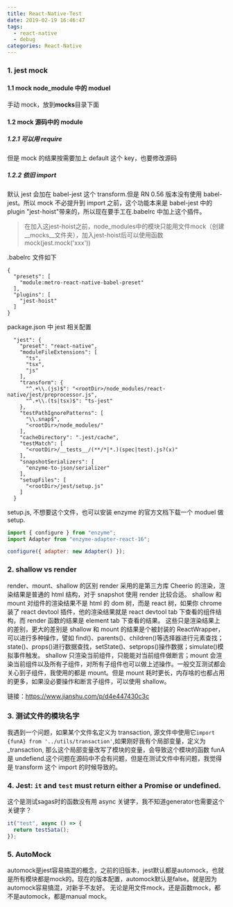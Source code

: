 ```yaml
---
title: React-Native-Test
date: 2019-02-19 16:46:47
tags:
  - react-native
  - debug
categories: React-Native
---
```


### 1. jest mock

#### 1.1 mock node_module 中的 moduel

手动 mock，放到**mocks**目录下面

<!-- more -->

#### 1.2 mock 源码中的 module

##### 1.2.1 可以用 require

但是 mock 的结果按需要加上 default 这个 key，也要修改源码

##### 1.2.2 依旧 import

默认 jest 会加在 babel-jest 这个 transform.但是 RN 0.56 版本没有使用 babel-jest。所以 mock 不必提升到 import 之前，这个功能本来是 babel-jest 中的 plugin "jest-hoist"带来的，所以现在要手工在.babelrc 中加上这个插件。

> 在加入这jest-hoist之前，node_modules中的模块只能用文件mock（创建__mocks__文件夹），加入jest-hoist后可以使用函数mock(jest.mock('xxx'))

.babelrc 文件如下

```
{
  "presets": [
    "module:metro-react-native-babel-preset"
  ],
  "plugins": [
    "jest-hoist"
  ]
}
```

package.json 中 jest 相关配置

```
  "jest": {
    "preset": "react-native",
    "moduleFileExtensions": [
      "ts",
      "tsx",
      "js"
    ],
    "transform": {
      "^.+\\.(js)$": "<rootDir>/node_modules/react-native/jest/preprocessor.js",
      "^.+\\.(ts|tsx)$": "ts-jest"
    },
    "testPathIgnorePatterns": [
      "\\.snap$",
      "<rootDir>/node_modules/"
    ],
    "cacheDirectory": ".jest/cache",
    "testMatch": [
      "<rootDir>/__tests__/(**/*|*.)(spec|test).js?(x)"
    ],
    "snapshotSerializers": [
      "enzyme-to-json/serializer"
    ],
    "setupFiles": [
      "<rootDir>/jest/setup.js"
    ]
  }
```

setup.js, 不想要这个文件，也可以安装 enzyme 的官方文档下载一个 moduel 做 setup.

```js
import { configure } from "enzyme";
import Adapter from "enzyme-adapter-react-16";

configure({ adapter: new Adapter() });
```

### 2. shallow vs render

render、mount、shallow 的区别
render 采用的是第三方库 Cheerio 的渲染，渲染结果是普通的 html 结构，对于 snapshot 使用 render 比较合适。
shallow 和 mount 对组件的渲染结果不是 html 的 dom 树，而是 react 树，如果你 chrome 装了 react devtool 插件，他的渲染结果就是 react devtool tab 下查看的组件结构，而 render 函数的结果是 element tab 下查看的结果。
这些只是渲染结果上的差别，更大的差别是 shallow 和 mount 的结果是个被封装的 ReactWrapper，可以进行多种操作，譬如 find()、parents()、children()等选择器进行元素查找；state()、props()进行数据查找，setState()、setprops()操作数据；simulate()模拟事件触发。
shallow 只渲染当前组件，只能能对当前组件做断言；mount 会渲染当前组件以及所有子组件，对所有子组件也可以做上述操作。一般交互测试都会关心到子组件，我使用的都是 mount。但是 mount 耗时更长，内存啥的也都占用的更多，如果没必要操作和断言子组件，可以使用 shallow。

链接：https://www.jianshu.com/p/d4e447430c3c

### 3. 测试文件的模块名字

我遇到一个问题，如果某个文件名定义为 transaction, 源文件中使用它`import {funA} from '../utils/transaction'`,如果刚好我有个局部变量，定义为\_transaction, 那么这个局部变量改写了模块的变量，会导致这个模块的函数 funA 是 undefiend.这个问题在源码中不会有问题，但是在测试文件中有问题，我觉得是 transform 这个 import 的时候导致的。

### 4. Jest: `it` and `test` must return either a Promise or undefined.

这个是测试sagas时的函数没有用 async 关键字，我不知道generator也需要这个关键字？

```js
it("test", async () => {
  return testSata();
});
```

### 5. AutoMock
automock是jest容易搞混的概念，之前的旧版本，jest默认都是automock，也就是所有模块都是mock的。现在的版本配置，automock默认是false。就是因为automock容易搞混，对新手不友好。
无论是用文件mock，还是函数mock，都不是automock，都是manual mock。
